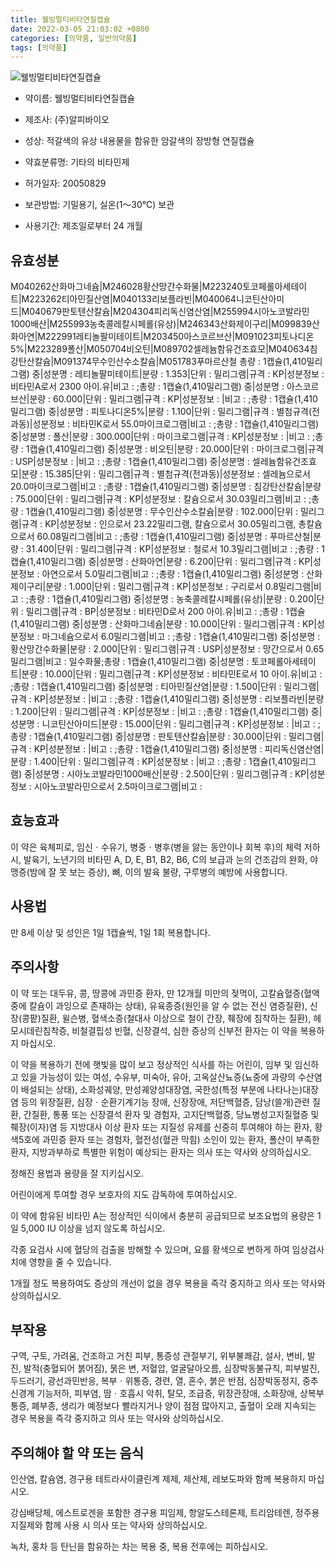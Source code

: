 ```yaml
---
title: 웰빙멀티비타연질캡슐
date: 2022-03-05 21:03:02 +0800
categories: [의약품, 일반의약품]
tags: [의약품]
---
```

![웰빙멀티비타연질캡슐](https://nedrug.mfds.go.kr/pbp/cmn/itemImageDownload/148725972805200176)

- 약이름: 웰빙멀티비타연질캡슐
- 제조사: (주)알피바이오
- 성상: 적갈색의 유상 내용물을 함유한 암갈색의 장방형 연질캡슐
- 약효분류명: 기타의 비타민제
- 허가일자: 20050829
- 보관방법: 기밀용기, 실온(1～30℃) 보관

- 사용기간: 제조일로부터 24 개월
## 유효성분
M040262산화마그네슘|M246028황산망간수화물|M223240토코페롤아세테이트|M223262티아민질산염|M040133리보플라빈|M040064니코틴산아미드|M040679판토텐산칼슘|M204304피리독신염산염|M255994시아노코발라민1000배산|M255993농축콜레칼시페롤(유상)|M246343산화제이구리|M099839산화아연|M222991레티놀팔미테이트|M203450아스코르브산|M091023피토나디온5%|M223289폴산|M050704비오틴|M089702셀레늄함유건조효모|M040634침강탄산칼슘|M091374무수인산수소칼슘|M051783푸마르산철
총량 : 1캡슐(1,410밀리그램) 중|성분명 : 레티놀팔미테이트|분량 : 1.353|단위 : 밀리그램|규격 : KP|성분정보 : 비타민A로서 2300 아이.유|비고 : ;총량 : 1캡슐(1,410밀리그램) 중|성분명 : 아스코르브산|분량 : 60.000|단위 : 밀리그램|규격 : KP|성분정보 : |비고 : ;총량 : 1캡슐(1,410밀리그램) 중|성분명 : 피토나디온5%|분량 : 1.100|단위 : 밀리그램|규격 : 별첨규격(전과동)|성분정보 : 비타민K로서 55.0마이크로그램|비고 : ;총량 : 1캡슐(1,410밀리그램) 중|성분명 : 폴산|분량 : 300.000|단위 : 마이크로그램|규격 : KP|성분정보 : |비고 : ;총량 : 1캡슐(1,410밀리그램) 중|성분명 : 비오틴|분량 : 20.000|단위 : 마이크로그램|규격 : USP|성분정보 : |비고 : ;총량 : 1캡슐(1,410밀리그램) 중|성분명 : 셀레늄함유건조효모|분량 : 15.385|단위 : 밀리그램|규격 : 별첨규격(전과동)|성분정보 : 셀레늄으로서 20.0마이크로그램|비고 : ;총량 : 1캡슐(1,410밀리그램) 중|성분명 : 침강탄산칼슘|분량 : 75.000|단위 : 밀리그램|규격 : KP|성분정보 : 칼슘으로서 30.03밀리그램|비고 : ;총량 : 1캡슐(1,410밀리그램) 중|성분명 : 무수인산수소칼슘|분량 : 102.000|단위 : 밀리그램|규격 : KP|성분정보 : 인으로서 23.22밀리그램, 칼슘으로서 30.05밀리그램, 총칼슘으로서 60.08밀리그램|비고 : ;총량 : 1캡슐(1,410밀리그램) 중|성분명 : 푸마르산철|분량 : 31.400|단위 : 밀리그램|규격 : KP|성분정보 : 철로서 10.3밀리그램|비고 : ;총량 : 1캡슐(1,410밀리그램) 중|성분명 : 산화아연|분량 : 6.200|단위 : 밀리그램|규격 : KP|성분정보 : 아연으로서 5.0밀리그램|비고 : ;총량 : 1캡슐(1,410밀리그램) 중|성분명 : 산화제이구리|분량 : 1.000|단위 : 밀리그램|규격 : KP|성분정보 : 구리로서 0.8밀리그램|비고 : ;총량 : 1캡슐(1,410밀리그램) 중|성분명 : 농축콜레칼시페롤(유상)|분량 : 0.200|단위 : 밀리그램|규격 : BP|성분정보 : 비타민D로서 200 아이.유|비고 : ;총량 : 1캡슐(1,410밀리그램) 중|성분명 : 산화마그네슘|분량 : 10.000|단위 : 밀리그램|규격 : KP|성분정보 : 마그네슘으로서 6.0밀리그램|비고 : ;총량 : 1캡슐(1,410밀리그램) 중|성분명 : 황산망간수화물|분량 : 2.000|단위 : 밀리그램|규격 : USP|성분정보 : 망간으로서 0.65밀리그램|비고 : 일수화물;총량 : 1캡슐(1,410밀리그램) 중|성분명 : 토코페롤아세테이트|분량 : 10.000|단위 : 밀리그램|규격 : KP|성분정보 : 비타민E로서 10 아이.유|비고 : ;총량 : 1캡슐(1,410밀리그램) 중|성분명 : 티아민질산염|분량 : 1.500|단위 : 밀리그램|규격 : KP|성분정보 : |비고 : ;총량 : 1캡슐(1,410밀리그램) 중|성분명 : 리보플라빈|분량 : 1.200|단위 : 밀리그램|규격 : KP|성분정보 : |비고 : ;총량 : 1캡슐(1,410밀리그램) 중|성분명 : 니코틴산아미드|분량 : 15.000|단위 : 밀리그램|규격 : KP|성분정보 : |비고 : ;총량 : 1캡슐(1,410밀리그램) 중|성분명 : 판토텐산칼슘|분량 : 30.000|단위 : 밀리그램|규격 : KP|성분정보 : |비고 : ;총량 : 1캡슐(1,410밀리그램) 중|성분명 : 피리독신염산염|분량 : 1.400|단위 : 밀리그램|규격 : KP|성분정보 : |비고 : ;총량 : 1캡슐(1,410밀리그램) 중|성분명 : 시아노코발라민1000배산|분량 : 2.500|단위 : 밀리그램|규격 : KP|성분정보 : 시아노코발라민으로서 2.5마이크로그램|비고 :
## 효능효과
이 약은 육체피로, 임신ㆍ수유기, 병중ㆍ병후(병을 앓는 동안이나 회복 후)의 체력 저하 시, 발육기, 노년기의 비타민 A, D, E, B1, B2, B6, C의 보급과 눈의 건조감의 완화, 야맹증(밤에 잘 못 보는 증상), 뼈, 이의 발육 불량, 구루병의 예방에 사용합니다.

## 사용법
만 8세 이상 및 성인은 1일 1캡슐씩, 1일 1회 복용합니다.

## 주의사항
이 약 또는 대두유, 콩, 땅콩에 과민증 환자, 만 12개월 미만의 젖먹이, 고칼슘혈증(혈액중에 칼슘이 과잉으로 존재하는 상태), 유육종증(원인을 알 수 없는 전신 염증질환), 신장(콩팥)질환, 윌슨병, 혈색소증(철대사 이상으로 철이 간장, 췌장에 침착하는 질환), 헤모시데린침착증, 비철결핍성 빈혈, 신장결석, 심한 증상의 신부전 환자는 이 약을 복용하지 마십시오.

이 약을 복용하기 전에 햇빛을 많이 보고 정상적인 식사를 하는 어린이, 임부 및 임신하고 있을 가능성이 있는 여성, 수유부, 미숙아, 유아, 고옥살산뇨증(뇨중에 과량의 수산염이 배설되는 상태), 소화성궤양, 만성궤양성대장염, 국한성(특정 부분에 나타나는)대장염 등의 위장질환, 심장ㆍ순환기계기능 장애, 신장장애, 저단백혈증, 담낭(쓸개)관련 질환, 간질환, 통풍 또는 신장결석 환자 및 경험자, 고지단백혈증, 당뇨병성고지질혈증 및 췌장(이자)염 등 지방대사 이상 환자 또는 지질성 유제를 신중히 투여해야 하는 환자, 황색5호에 과민증 환자 또는 경험자, 혈전성(혈관 막힘) 소인이 있는 환자, 폴산이 부족한 환자, 지방과부하로 특별한 위험이 예상되는 환자는 의사 또는 약사와 상의하십시오.

정해진 용법과 용량을 잘 지키십시오.

어린이에게 투여할 경우 보호자의 지도 감독하에 투여하십시오.

이 약에 함유된 비타민 A는 정상적인 식이에서 충분히 공급되므로 보조요법의 용량은 1일 5,000 IU 이상을 넘지 않도록 하십시오.

각종 요검사 시에 혈당의 검출을 방해할 수 있으며, 요를 황색으로 변하게 하여 임상검사치에 영향을 줄 수 있습니다.

1개월 정도 복용하여도 증상의 개선이 없을 경우 복용을 즉각 중지하고 의사 또는 약사와 상의하십시오.

## 부작용
구역, 구토, 가려움, 건조하고 거친 피부, 통증성 관절부기, 위부불쾌감, 설사, 변비, 발진, 발적(충혈되어 붉어짐), 묽은 변, 저혈압, 얼굴달아오름, 심장박동불규칙, 피부발진, 두드러기, 광선과민반응, 복부ㆍ위통증, 경련, 열, 혼수, 붉은 반점, 심장박동정지, 중추신경계 기능저하, 피부염, 땀ㆍ호흡시 악취, 탈모, 조급증, 위장관장애, 소화장애, 상복부통증, 폐부종, 생리가 예정보다 빨라지거나 양이 점점 많아지고, 출혈이 오래 지속되는 경우 복용을 즉각 중지하고 의사 또는 약사와 상의하십시오.

## 주의해야 할 약 또는 음식
인산염, 칼슘염, 경구용 테트라사이클린계 제제, 제산제, 레보도파와 함께 복용하지 마십시오. 

강심배당체, 에스트로겐을 포함한 경구용 피임제, 항알도스테론제, 트리암테렌, 정주용 지질제와 함께 사용 시 의사 또는 약사와 상의하십시오.

녹차, 홍차 등 탄닌을 함유하는 차는 복용 중, 복용 전후에는 피하십시오.


